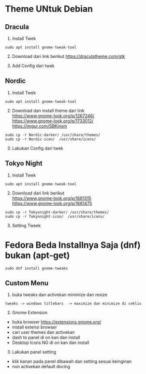 # Theme UNtuk Debian 
## Dracula
1. Install Twek
```
sudo apt install gnome-tweak-tool
```
2. Download dari link berikut
https://draculatheme.com/gtk

3. Add Config dari twek

## Nordic 
1. Install Twek
```
sudo apt install gnome-tweak-tool
```
2. Download dan install theme dari link <br>
https://www.gnome-look.org/p/1267246/  <br>
https://www.gnome-look.org/p/1733012/   <br>
https://imgur.com/SBKjnxm  <br>

```
sudo cp -r Nordic-darker/ /usr/share/themes/
sudo cp -r Nordic-icon/  /usr/share/icons/
```
3. Lakukan Config dari twek

## Tokyo Night 
1. Install Twek
```
sudo apt install gnome-tweak-tool
```
2. Download dari link berikut <br>
https://www.gnome-look.org/p/1681315 <br>
https://www.gnome-look.org/p/1681475 <br>

```
sudo cp -r Tokyonight-darker/ /usr/share/themes/
sudo cp -r Tokyonight-icon/  /usr/share/icons/
```
3. Setting Tweek

# Fedora Beda Installnya Saja (dnf) bukan (apt-get)
```
sudo dnf install gnome-tweaks 
```
## Custom Menu
1. buka tweaks dan activekan minimize dan resize 
```
tweaks -> windows titlebars  -> maximize dan minimize di ceklis
```
2. Gnome Extension
- buka browser https://extensions.gnome.org/
- install extensi browser 
- cari user themes dan activekan
- dash to panel  di on kan dan install 
- Desktop Icons NG  di on kan dan install
3. Lakukan panel setting 
- klik kanan pada panel dibawah dan setting sesuai keinginan
- non activekan default docing



